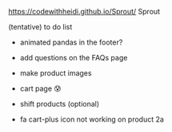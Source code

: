 https://codewithheidi.github.io/Sprout/ Sprout

(tentative) to do list 

- animated pandas in the footer?

- add questions on the FAQs page 

- make product images

- cart page 😰

- shift products (optional)

- fa cart-plus icon not working on product 2a